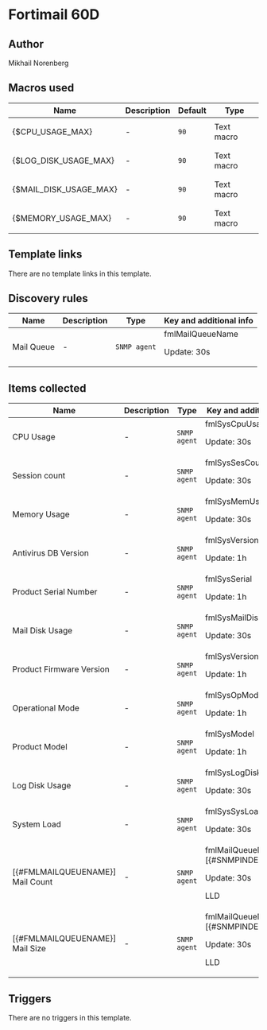 # Fortimail 60D

## Author

Mikhail Norenberg

## Macros used

|Name|Description|Default|Type|
|----|-----------|-------|----|
|{$CPU_USAGE_MAX}|<p>-</p>|`90`|Text macro|
|{$LOG_DISK_USAGE_MAX}|<p>-</p>|`90`|Text macro|
|{$MAIL_DISK_USAGE_MAX}|<p>-</p>|`90`|Text macro|
|{$MEMORY_USAGE_MAX}|<p>-</p>|`90`|Text macro|
## Template links

There are no template links in this template.

## Discovery rules

|Name|Description|Type|Key and additional info|
|----|-----------|----|----|
|Mail Queue|<p>-</p>|`SNMP agent`|fmlMailQueueName<p>Update: 30s</p>|
## Items collected

|Name|Description|Type|Key and additional info|
|----|-----------|----|----|
|CPU Usage|<p>-</p>|`SNMP agent`|fmlSysCpuUsage<p>Update: 30s</p>|
|Session count|<p>-</p>|`SNMP agent`|fmlSysSesCount<p>Update: 30s</p>|
|Memory Usage|<p>-</p>|`SNMP agent`|fmlSysMemUsage<p>Update: 30s</p>|
|Antivirus DB Version|<p>-</p>|`SNMP agent`|fmlSysVersionAV<p>Update: 1h</p>|
|Product Serial Number|<p>-</p>|`SNMP agent`|fmlSysSerial<p>Update: 1h</p>|
|Mail Disk Usage|<p>-</p>|`SNMP agent`|fmlSysMailDiskUsage<p>Update: 30s</p>|
|Product Firmware Version|<p>-</p>|`SNMP agent`|fmlSysVersion<p>Update: 1h</p>|
|Operational Mode|<p>-</p>|`SNMP agent`|fmlSysOpMode<p>Update: 1h</p>|
|Product Model|<p>-</p>|`SNMP agent`|fmlSysModel<p>Update: 1h</p>|
|Log Disk Usage|<p>-</p>|`SNMP agent`|fmlSysLogDiskUsage<p>Update: 30s</p>|
|System Load|<p>-</p>|`SNMP agent`|fmlSysSysLoad<p>Update: 30s</p>|
|[{#FMLMAILQUEUENAME}] Mail Count|<p>-</p>|`SNMP agent`|fmlMailQueueMailCount.[{#SNMPINDEX}]<p>Update: 30s</p><p>LLD</p>|
|[{#FMLMAILQUEUENAME}] Mail Size|<p>-</p>|`SNMP agent`|fmlMailQueueMailSize.[{#SNMPINDEX}]<p>Update: 30s</p><p>LLD</p>|
## Triggers

There are no triggers in this template.

